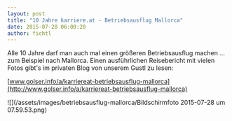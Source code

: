 ```yaml
---
layout: post
title: "10 Jahre karriere.at - Betriebsausflug Mallorca"
date: 2015-07-28 06:00:20
author: fichtl
---
```

Alle 10 Jahre darf man auch mal einen größeren Betriebsausflug machen ... zum Beispiel nach Mallorca. Einen ausführlichen Reisebericht mit vielen Fotos gibt's im privaten Blog von unserem Gustl zu lesen:

[www.golser.info/a/karriereat-betriebsausflug-mallorca](http://www.golser.info/a/karriereat-betriebsausflug-mallorca)

![](/assets/images/betriebsausflug-mallorca/Bildschirmfoto 2015-07-28 um 07.59.53.png)

